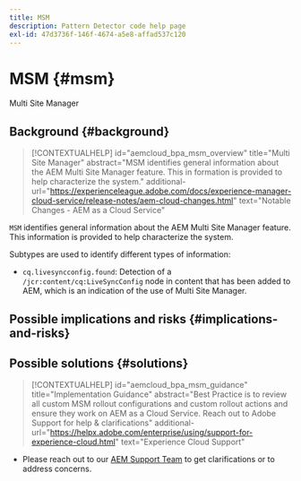 ```yaml
---
title: MSM
description: Pattern Detector code help page
exl-id: 47d3736f-146f-4674-a5e8-affad537c120
---
```

# MSM {#msm}

Multi Site Manager

## Background {#background}

>[!CONTEXTUALHELP]
>id="aemcloud_bpa_msm_overview"
>title="Multi Site Manager"
>abstract="MSM identifies general information about the AEM Multi Site Manager feature. This in formation is provided to help characterize the system."
>additional-url="https://experienceleague.adobe.com/docs/experience-manager-cloud-service/release-notes/aem-cloud-changes.html" text="Notable Changes - AEM as a Cloud Service"

`MSM` identifies general information about the AEM Multi Site Manager feature. This information is provided to help characterize the system.

Subtypes are used to identify different types of information:

* `cq.livesyncconfig.found`: Detection of a `/jcr:content/cq:LiveSyncConfig` node in content that has been added to AEM, which is an indication of the use of Multi Site Manager.

## Possible implications and risks {#implications-and-risks}


## Possible solutions {#solutions}

>[!CONTEXTUALHELP]
>id="aemcloud_bpa_msm_guidance"
>title="Implementation Guidance"
>abstract="Best Practice is to review all custom MSM rollout configurations and custom rollout actions and ensure they work on AEM as a Cloud Service. Reach out to Adobe Support for help & clarifications"
>additional-url="https://helpx.adobe.com/enterprise/using/support-for-experience-cloud.html" text="Experience Cloud Support"

* Please reach out to our [AEM Support Team](https://helpx.adobe.com/enterprise/using/support-for-experience-cloud.html) to get clarifications or to address concerns.
